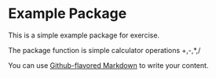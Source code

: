 # Example Package



This is a simple example package for exercise.


The package function is simple calculator operations +,-,*,/





You can use
[Github-flavored Markdown](https://guides.github.com/features/mastering-markdown/)
to write your content.

